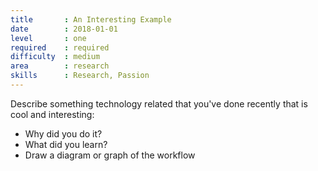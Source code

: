 ```yaml
---
title       : An Interesting Example
date        : 2018-01-01
level       : one
required    : required
difficulty  : medium
area        : research
skills      : Research, Passion
---
```


Describe something technology related that you've done recently that is cool and interesting:

- Why did you do it?
- What did you learn?
- Draw a diagram or graph of the workflow
